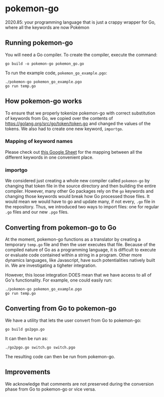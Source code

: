 # pokemon-go
2020.85: your programming language that is just a crappy wrapper for Go, where all the keywords are now Pokémon

## Running pokemon-go

You will need a Go compiler. To create the compiler, execute the command:
```
go build -o pokemon-go pokemon_go.go
```

To run the example code, `pokemon_go_example.pgo`:
```
./pokemon-go pokemon_go_example.pgo
go run temp.go
```

## How pokemon-go works

To ensure that we properly tokenize pokemon-go with correct substitution of keywords from Go, we copied over the contents of https://golang.org/src/go/token/token.go and changed the values of the tokens. We also had to create one new keyword, `importgo`.

### Mapping of keyword names

Please check out [this Google Sheet](https://docs.google.com/spreadsheets/d/14faEWc8WIfuvxUMHofM_e2u_xjuq0ke0zs2LCpffKLc/edit#gid=1415904394) for the mapping between all the different keywords in one convenient place.

### importgo

We considered just creating a whole new compiler called `pokemon-go` by changing that token file in the source directory and then building the entire compiler. However, many other Go packages rely on the `go` keywords and changing those keywords would break how Go processed those files. It would mean we would have to go and update many, if not every, `.go` file in the repository. Thus, we introduced two ways to import files: one for regular `.go` files and our new `.pgo` files.


## Converting from pokemon-go to Go

At the moment, pokemon-go functions as a translator by creating a temporary `temp.go` file and then the user executes that file. Because of the compiled nature of Go as a programming language, it is difficult to execute or evaluate code contained within a string in a program. Other more dynamics languages, like Javascript, have such potentialities natively built in. We are investigating a tigheter integration.

However, this loose integration DOES mean that we have access to all of Go's functionality. For example, one could easily run:
```
./pokemon-go pokemon_go_example.pgo
go run temp.go
```

## Converting from Go to pokemon-go

We have a utility that lets the user convert from Go to pokemon-go:
```
go build go2pgo.go
```

It can then be run as:
```
./go2pgo.go switch.go switch.pgo
```

The resulting code can then be run from pokemon-go.

## Improvements

We acknowledge that comments are not preserved during the conversion phase from Go to pokemon-go or vice versa.
